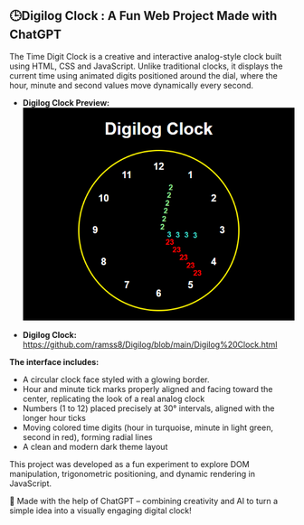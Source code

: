 ## 🕒Digilog Clock : A Fun Web Project Made with ChatGPT

The Time Digit Clock is a creative and interactive analog-style clock built using HTML, CSS and JavaScript. Unlike traditional clocks, it displays the current time using animated digits positioned around the dial, where the hour, minute and second values move dynamically every second. 

* **Digilog Clock Preview:**
  ![Digilog Clock Preview](https://github.com/ramss8/Digilog/blob/main/Digilog%20Clock%20Snapshot.png)

* **Digilog Clock:** https://github.com/ramss8/Digilog/blob/main/Digilog%20Clock.html

**The interface includes:**

* A circular clock face styled with a glowing border.
* Hour and minute tick marks properly aligned and facing toward the center, replicating the look of a real analog clock
* Numbers (1 to 12) placed precisely at 30° intervals, aligned with the longer hour ticks
* Moving colored time digits (hour in turquoise, minute in light green, second in red), forming radial lines
* A clean and modern dark theme layout

This project was developed as a fun experiment to explore DOM manipulation, trigonometric positioning, and dynamic rendering in JavaScript.

🎉 Made with the help of ChatGPT – combining creativity and AI to turn a simple idea into a visually engaging digital clock!
